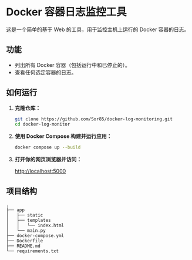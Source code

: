 # Docker 容器日志监控工具

这是一个简单的基于 Web 的工具，用于监控主机上运行的 Docker 容器的日志。

## 功能

- 列出所有 Docker 容器（包括运行中和已停止的）。
- 查看任何选定容器的日志。

## 如何运行

1.  **克隆仓库：**

    ```bash
    git clone https://github.com/Sor85/docker-log-monitoring.git
    cd docker-log-monitor
    ```

2.  **使用 Docker Compose 构建并运行应用：**

    ```bash
    docker compose up --build
    ```

3.  **打开你的网页浏览器并访问：**

    [http://localhost:5000](http://localhost:5000)

## 项目结构

```
.
├── app
│   ├── static
│   ├── templates
│   │   └── index.html
│   └── main.py
├── docker-compose.yml
├── Dockerfile
├── README.md
└── requirements.txt
```
